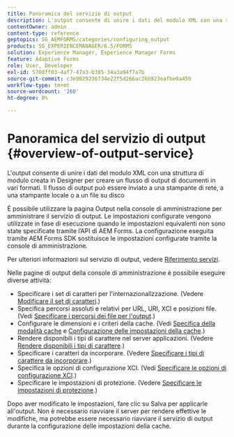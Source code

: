 ```yaml
---
title: Panoramica del servizio di output
description: L'output consente di unire i dati del modulo XML con una struttura di modulo creata in Designer per creare un flusso di output di documenti in vari formati.
contentOwner: admin
content-type: reference
geptopics: SG_AEMFORMS/categories/configuring_output
products: SG_EXPERIENCEMANAGER/6.5/FORMS
solution: Experience Manager, Experience Manager Forms
feature: Adaptive Forms
role: User, Developer
exl-id: 5708ff03-4af7-47a3-b385-34a3a94f7a7b
source-git-commit: c3e9029236734e22f5d266ac26b923eafbe0a459
workflow-type: tm+mt
source-wordcount: '260'
ht-degree: 0%

---
```


# Panoramica del servizio di output {#overview-of-output-service}

L&#39;output consente di unire i dati del modulo XML con una struttura di modulo creata in Designer per creare un flusso di output di documenti in vari formati. Il flusso di output può essere inviato a una stampante di rete, a una stampante locale o a un file su disco

È possibile utilizzare la pagina Output nella console di amministrazione per amministrare il servizio di output. Le impostazioni configurate vengono utilizzate in fase di esecuzione quando le impostazioni equivalenti non sono state specificate tramite l’API di AEM Forms. La configurazione eseguita tramite AEM Forms SDK sostituisce le impostazioni configurate tramite la console di amministrazione.

Per ulteriori informazioni sul servizio di output, vedere [Riferimento servizi](https://www.adobe.com/go/learn_aemforms_services_61).

Nelle pagine di output della console di amministrazione è possibile eseguire diverse attività:

* Specificare i set di caratteri per l&#39;internazionalizzazione. (Vedere [Modificare il set di caratteri](/help/forms/using/admin-help/change-character-set.md#change-the-character-set).)
* Specifica percorsi assoluti e relativi per URL, URI, XCI e posizioni file. (Vedi [Specificare i percorsi dei file per l&#39;output](/help/forms/using/admin-help/specify-file-locations-output.md#specify-file-locations-for-output).)
* Configurare le dimensioni e i criteri della cache. (Vedi [Specifica della modalità cache](/help/forms/using/admin-help/configuring-caching-output.md#specifying-the-cache-mode) e [Configurazione delle impostazioni della cache](/help/forms/using/admin-help/configuring-caching-output.md#configuring-cache-settings).)
* Rendere disponibili i tipi di carattere nel server applicazioni. (Vedere [Rendere disponibili i tipi di carattere](/help/forms/using/admin-help/make-fonts-available.md#make-fonts-available).)
* Specificare i caratteri da incorporare. (Vedere [Specificare i tipi di carattere da incorporare](/help/forms/using/admin-help/specify-fonts-embed.md#specify-fonts-to-embed).)
* Specifica le opzioni di configurazione XCI. (Vedi [Specificare le opzioni di configurazione XCI](/help/forms/using/admin-help/specify-xci-configuration-options.md#specify-xci-configuration-options).)
* Specificare le impostazioni di protezione. (Vedere [Specificare le impostazioni di protezione](/help/forms/using/admin-help/specify-security-settings.md#specify-security-settings).)

Dopo aver modificato le impostazioni, fare clic su Salva per applicarle all&#39;output. Non è necessario riavviare il server per rendere effettive le modifiche, ma potrebbe essere necessario riavviare il servizio di output durante la configurazione delle impostazioni della cache.
